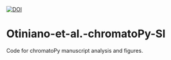 [![DOI](https://zenodo.org/badge/1031995189.svg)](https://doi.org/10.5281/zenodo.16741093)
# Otiniano-et-al.-chromatoPy-SI
Code for chromatoPy manuscript analysis and figures.
